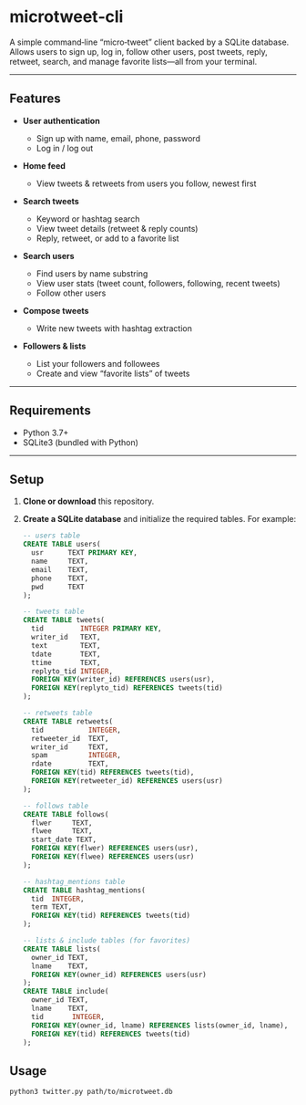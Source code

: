 # microtweet‑cli

A simple command‑line “micro‑tweet” client backed by a SQLite database.  
Allows users to sign up, log in, follow other users, post tweets, reply, retweet, search, and manage favorite lists—all from your terminal.

---

## Features

- **User authentication**  
  - Sign up with name, email, phone, password  
  - Log in / log out  

- **Home feed**  
  - View tweets & retweets from users you follow, newest first  

- **Search tweets**  
  - Keyword or hashtag search  
  - View tweet details (retweet & reply counts)  
  - Reply, retweet, or add to a favorite list  

- **Search users**  
  - Find users by name substring  
  - View user stats (tweet count, followers, following, recent tweets)  
  - Follow other users  

- **Compose tweets**  
  - Write new tweets with hashtag extraction  

- **Followers & lists**  
  - List your followers and followees  
  - Create and view “favorite lists” of tweets  

---

## Requirements

- Python 3.7+  
- SQLite3 (bundled with Python)  

---

## Setup

1. **Clone or download** this repository.  
2. **Create a SQLite database** and initialize the required tables. For example:

   ```sql
   -- users table
   CREATE TABLE users(
     usr      TEXT PRIMARY KEY,
     name     TEXT,
     email    TEXT,
     phone    TEXT,
     pwd      TEXT
   );

   -- tweets table
   CREATE TABLE tweets(
     tid         INTEGER PRIMARY KEY,
     writer_id   TEXT,
     text        TEXT,
     tdate       TEXT,
     ttime       TEXT,
     replyto_tid INTEGER,
     FOREIGN KEY(writer_id) REFERENCES users(usr),
     FOREIGN KEY(replyto_tid) REFERENCES tweets(tid)
   );

   -- retweets table
   CREATE TABLE retweets(
     tid           INTEGER,
     retweeter_id  TEXT,
     writer_id     TEXT,
     spam          INTEGER,
     rdate         TEXT,
     FOREIGN KEY(tid) REFERENCES tweets(tid),
     FOREIGN KEY(retweeter_id) REFERENCES users(usr)
   );

   -- follows table
   CREATE TABLE follows(
     flwer     TEXT,
     flwee     TEXT,
     start_date TEXT,
     FOREIGN KEY(flwer) REFERENCES users(usr),
     FOREIGN KEY(flwee) REFERENCES users(usr)
   );

   -- hashtag_mentions table
   CREATE TABLE hashtag_mentions(
     tid  INTEGER,
     term TEXT,
     FOREIGN KEY(tid) REFERENCES tweets(tid)
   );

   -- lists & include tables (for favorites)
   CREATE TABLE lists(
     owner_id TEXT,
     lname    TEXT,
     FOREIGN KEY(owner_id) REFERENCES users(usr)
   );
   CREATE TABLE include(
     owner_id TEXT,
     lname    TEXT,
     tid       INTEGER,
     FOREIGN KEY(owner_id, lname) REFERENCES lists(owner_id, lname),
     FOREIGN KEY(tid) REFERENCES tweets(tid)
   );

## Usage
```python3 twitter.py path/to/microtweet.db```
